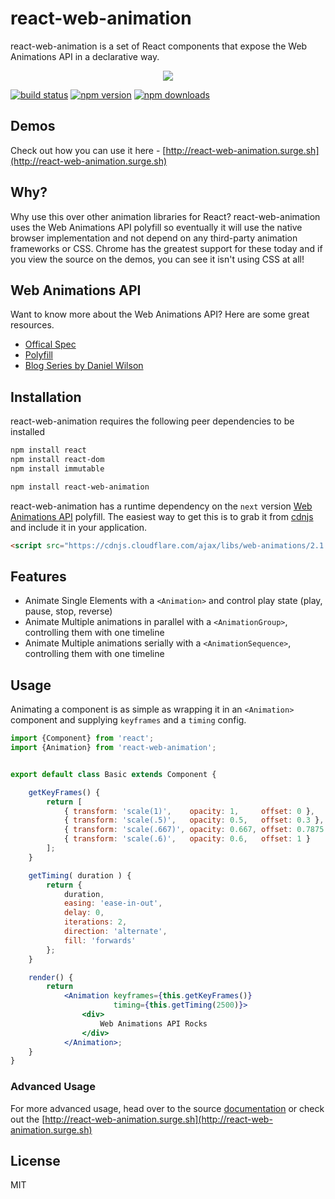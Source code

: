 # react-web-animation

react-web-animation is a set of React components that expose the Web Animations API
in a declarative way.

<p align="center">
  <img src="https://github.com/RinconStrategies/react-web-animation/blob/master/react_gif.gif" />
</p>


[![build status](https://travis-ci.org/RinconStrategies/react-web-animation.svg?branch=master)](https://travis-ci.org/RinconStrategies/react-web-animation)
[![npm version](https://img.shields.io/npm/v/react-web-animation.svg?style=flat-square)](https://www.npmjs.com/package/react-web-animation)
[![npm downloads](https://img.shields.io/npm/dm/react-web-animation.svg?style=flat-square)](https://www.npmjs.com/package/react-web-animation)


## Demos
Check out how you can use it here - [http://react-web-animation.surge.sh](http://react-web-animation.surge.sh)

## Why?

Why use this over other animation libraries for React? react-web-animation uses the Web Animations API polyfill so
eventually it will use the native browser implementation and not depend on any third-party animation frameworks or CSS.
Chrome has the greatest support for these today and if you view the source on the demos, you can see it isn't using CSS at all!

## Web Animations API

Want to know more about the Web Animations API? Here are some great resources.
- [Offical Spec](https://w3c.github.io/web-animations/)
- [Polyfill](https://github.com/web-animations/web-animations-js)
- [Blog Series by Daniel Wilson](http://danielcwilson.com/blog/2015/07/animations-intro/)

## Installation

react-web-animation requires the following peer dependencies to be installed

```bash
npm install react
npm install react-dom
npm install immutable
```

```bash
npm install react-web-animation
```

react-web-animation has a runtime dependency on the `next` version [Web Animations API](https://github.com/web-animations/web-animations-js) polyfill. 
The easiest way to get this is to grab it from [cdnjs](https://cdnjs.cloudflare.com/ajax/libs/web-animations/2.1.4/web-animations-next.min.js)
and include it in your application.

```html
<script src="https://cdnjs.cloudflare.com/ajax/libs/web-animations/2.1.4/web-animations-next.min.js"></script>
```

## Features
* Animate Single Elements with a `<Animation>` and control play state (play, pause, stop, reverse)
* Animate Multiple animations in parallel with a `<AnimationGroup>`, controlling them with one timeline
* Animate Multiple animations serially with a `<AnimationSequence>`, controlling them with one timeline

## Usage

Animating a component is as simple as wrapping it in an `<Animation>` component and supplying `keyframes` and a `timing` config. 
```jsx
import {Component} from 'react';
import {Animation} from 'react-web-animation';


export default class Basic extends Component {

    getKeyFrames() {
        return [
            { transform: 'scale(1)',    opacity: 1,     offset: 0 },
            { transform: 'scale(.5)',   opacity: 0.5,   offset: 0.3 },
            { transform: 'scale(.667)', opacity: 0.667, offset: 0.7875 },
            { transform: 'scale(.6)',   opacity: 0.6,   offset: 1 }
        ];
    }

    getTiming( duration ) {
        return {
            duration,
            easing: 'ease-in-out',
            delay: 0,
            iterations: 2,
            direction: 'alternate',
            fill: 'forwards'
        };
    }

    render() {
        return
            <Animation keyframes={this.getKeyFrames()}
                       timing={this.getTiming(2500)}>
                <div>
                    Web Animations API Rocks
                </div>
            </Animation>;
    }
}

```
### Advanced Usage
For more advanced usage, head over to the source [documentation](https://github.com/RinconStrategies/react-web-animation/tree/master/src) or 
check out the [http://react-web-animation.surge.sh](http://react-web-animation.surge.sh)


## License

MIT
